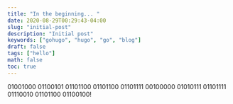 ```yaml
--- 
title: "In the beginning... "
date: 2020-08-29T00:29:43-04:00
slug: "initial-post" 
description: "Initial post"
keywords: ["gohugo", "hugo", "go", "blog"]
draft: false
tags: ["hello"]
math: false
toc: true
---
```


01001000 01100101 01101100 01101100 01101111 00100000 01010111 01101111 01110010 01101100 01100100!

